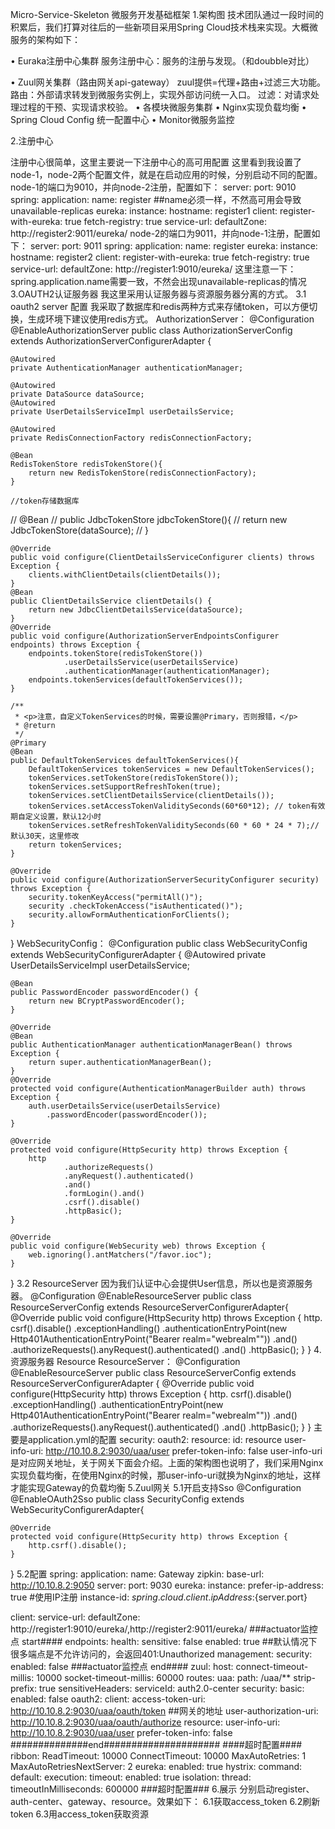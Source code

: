 Micro-Service-Skeleton
微服务开发基础框架
1.架构图
技术团队通过一段时间的积累后，我们打算对往后的一些新项目采用Spring Cloud技术栈来实现。大概微服务的架构如下： 
 
•	Euraka注册中心集群
服务注册中心：服务的注册与发现。（和doubble对比）
 
 
 
•	Zuul网关集群（路由网关api-gateway）
zuul提供=代理+路由+过滤三大功能。
路由：外部请求转发到微服务实例上，实现外部访问统一入口。
过滤：对请求处理过程的干预、实现请求校验。
•	各模块微服务集群
•	Nginx实现负载均衡
•	Spring Cloud Config 统一配置中心
•	Monitor微服务监控
 
2.注册中心
 
注册中心很简单，这里主要说一下注册中心的高可用配置  这里看到我设置了node-1，node-2两个配置文件，就是在启动应用的时候，分别启动不同的配置。 node-1的端口为9010，并向node-2注册，配置如下：
server:
  port: 9010
spring:
  application:
    name: register ##name必须一样，不然高可用会导致unavailable-replicas
eureka:
  instance:
    hostname: register1
  client:
    register-with-eureka: true 
    fetch-registry: true 
    service-url:
      defaultZone: http://register2:9011/eureka/
node-2的端口为9011，并向node-1注册，配置如下：
server:
  port: 9011
spring:
  application:
    name: register 
eureka:
  instance:
    hostname: register2
  client:
    register-with-eureka: true 
    fetch-registry: true 
    service-url:
      defaultZone: http://register1:9010/eureka/
这里注意一下：spring.application.name需要一致，不然会出现unavailable-replicas的情况
3.OAUTH2认证服务器
我这里采用认证服务器与资源服务器分离的方式。
3.1 oauth2 server 配置
我采取了数据库和redis两种方式来存储token，可以方便切换，生成环境下建议使用redis方式。 AuthorizationServer：
@Configuration
@EnableAuthorizationServer
public class AuthorizationServerConfig extends AuthorizationServerConfigurerAdapter {

    @Autowired
    private AuthenticationManager authenticationManager;

    @Autowired
    private DataSource dataSource;
    @Autowired
    private UserDetailsServiceImpl userDetailsService;

    @Autowired
    private RedisConnectionFactory redisConnectionFactory;

    @Bean
    RedisTokenStore redisTokenStore(){
        return new RedisTokenStore(redisConnectionFactory);
    }

    //token存储数据库
//    @Bean
//    public JdbcTokenStore jdbcTokenStore(){
//        return new JdbcTokenStore(dataSource);
//    }

    @Override
    public void configure(ClientDetailsServiceConfigurer clients) throws Exception {
        clients.withClientDetails(clientDetails());
    }
    @Bean
    public ClientDetailsService clientDetails() {
        return new JdbcClientDetailsService(dataSource);
    }
    @Override
    public void configure(AuthorizationServerEndpointsConfigurer endpoints) throws Exception {
        endpoints.tokenStore(redisTokenStore())
                .userDetailsService(userDetailsService)
                .authenticationManager(authenticationManager);
        endpoints.tokenServices(defaultTokenServices());
    }

    /**
     * <p>注意，自定义TokenServices的时候，需要设置@Primary，否则报错，</p>
     * @return
     */
    @Primary
    @Bean
    public DefaultTokenServices defaultTokenServices(){
        DefaultTokenServices tokenServices = new DefaultTokenServices();
        tokenServices.setTokenStore(redisTokenStore());
        tokenServices.setSupportRefreshToken(true);
        tokenServices.setClientDetailsService(clientDetails());
        tokenServices.setAccessTokenValiditySeconds(60*60*12); // token有效期自定义设置，默认12小时
        tokenServices.setRefreshTokenValiditySeconds(60 * 60 * 24 * 7);//默认30天，这里修改
        return tokenServices;
    }

    @Override
    public void configure(AuthorizationServerSecurityConfigurer security) throws Exception {
        security.tokenKeyAccess("permitAll()");
        security .checkTokenAccess("isAuthenticated()");
        security.allowFormAuthenticationForClients();
    }
}
WebSecurityConfig：
@Configuration
public class WebSecurityConfig extends WebSecurityConfigurerAdapter {
    @Autowired
    private UserDetailsServiceImpl userDetailsService;

    @Bean
    public PasswordEncoder passwordEncoder() {
        return new BCryptPasswordEncoder();
    }

    @Override
    @Bean
    public AuthenticationManager authenticationManagerBean() throws Exception {
        return super.authenticationManagerBean();
    }
    @Override
    protected void configure(AuthenticationManagerBuilder auth) throws Exception {
        auth.userDetailsService(userDetailsService)
            .passwordEncoder(passwordEncoder());
    }

    @Override
    protected void configure(HttpSecurity http) throws Exception {
        http
                .authorizeRequests()
                .anyRequest().authenticated()
                .and()
                .formLogin().and()
                .csrf().disable()
                .httpBasic();
    }

    @Override
    public void configure(WebSecurity web) throws Exception {
        web.ignoring().antMatchers("/favor.ioc");
    }

}
3.2 ResourceServer
因为我们认证中心会提供User信息，所以也是资源服务器。
@Configuration
@EnableResourceServer
public class ResourceServerConfig extends ResourceServerConfigurerAdapter{
    @Override
    public void configure(HttpSecurity http) throws Exception {
        http.
                csrf().disable()
                .exceptionHandling()
                .authenticationEntryPoint(new Http401AuthenticationEntryPoint("Bearer realm=\"webrealm\""))
                .and()
                .authorizeRequests().anyRequest().authenticated()
                .and()
                .httpBasic();
    }
}
4.资源服务器 Resource
ResourceServer：
@Configuration
@EnableResourceServer
public class ResourceServerConfig extends ResourceServerConfigurerAdapter {
    @Override
    public void configure(HttpSecurity http) throws Exception {
        http.
                csrf().disable()
                .exceptionHandling()
                .authenticationEntryPoint(new Http401AuthenticationEntryPoint("Bearer realm=\"webrealm\""))
                .and()
                .authorizeRequests().anyRequest().authenticated()
                .and()
                .httpBasic();
    }
}
主要是application.yml的配置
security:
  oauth2:
    resource:
      id: resource
      user-info-uri: http://10.10.8.2:9030/uaa/user
      prefer-token-info: false
user-info-uri是对应网关地址，关于网关下面会介绍。上面的架构图也说明了，我们采用Nginx实现负载均衡，在使用Nginx的时候，那user-info-uri就换为Nginx的地址，这样才能实现Gateway的负载均衡
5.Zuul网关
5.1开启支持Sso
@Configuration
@EnableOAuth2Sso
public class SecurityConfig extends WebSecurityConfigurerAdapter{

    @Override
    protected void configure(HttpSecurity http) throws Exception {
        http.csrf().disable();
    }
}
5.2配置
spring:
  application:
    name: Gateway
  zipkin:
    base-url: http://10.10.8.2:9050
server:
  port: 9030
eureka:
  instance:
    prefer-ip-address: true #使用IP注册
    instance-id: ${spring.cloud.client.ipAddress}:${server.port}
 
  client:
      service-url:
        defaultZone: http://register1:9010/eureka/,http://register2:9011/eureka/
###actuator监控点 start####
endpoints:
  health:
    sensitive: false
    enabled: true
##默认情况下很多端点是不允许访问的，会返回401:Unauthorized
management:
  security:
    enabled: false
###actuator监控点 end####
zuul:
  host:
    connect-timeout-millis: 10000
    socket-timeout-millis: 60000
  routes:
    uaa:
      path: /uaa/**
      strip-prefix: true
      sensitiveHeaders:
      serviceId: auth2.0-center
security:
  basic:
    enabled: false
  oauth2:
    client:
      access-token-uri: http://10.10.8.2:9030/uaa/oauth/token ##网关的地址
      user-authorization-uri: http://10.10.8.2:9030/uaa/oauth/authorize
    resource:
      user-info-uri:  http://10.10.8.2:9030/uaa/user
      prefer-token-info: false
##############end#####################
####超时配置####
ribbon:
  ReadTimeout: 10000
  ConnectTimeout: 10000
  MaxAutoRetries: 1
  MaxAutoRetriesNextServer: 2
  eureka:
    enabled: true
hystrix:
  command:
    default:
      execution:
        timeout:
          enabled: true
        isolation:
          thread:
            timeoutInMilliseconds: 600000
###超时配置###
6.展示
分别启动register、auth-center、gateway、resource。效果如下： 
6.1获取access_token
6.2刷新token
6.3用access_token获取资源

